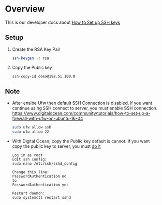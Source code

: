 # Overview
This is our developer docs about [How to Set up SSH keys](https://www.digitalocean.com/community/tutorials/how-to-set-up-ssh-keys--2)

## Setup
1. Create the RSA Key Pair
    ```bash
    ssh-keygen -t rsa
    ```
2. Copy the Public key
    ```bash
    ssh-copy-id demo@198.51.100.0
    ```
## Note
- After enalbe Ufw then default SSH Connection is disabled. If you want continue using SSH connect to server, you must enable SSH connection. https://www.digitalocean.com/community/tutorials/how-to-set-up-a-firewall-with-ufw-on-ubuntu-16-04
    ```bash
    sudo ufw allow ssh
    sudo ufw allow 22
    ```
- With Digital Ocean, copy the Public key default is cannot. If you want copy the public key to server, you must [do it](https://www.digitalocean.com/community/questions/ssh-copy-id-not-working-permission-denied-publickey)
    ```text
    Log in as root
    Edit ssh config: 
    sudo nano /etc/ssh/sshd_config
    
    Change this line:
    PasswordAuthentication no
    to
    PasswordAuthentication yes
    
    Restart daemon: 
    sudo systemctl restart sshd
    ```